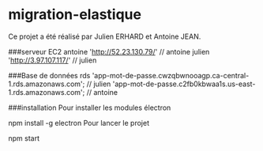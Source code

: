 # migration-elastique


Ce projet a été réalisé par Julien ERHARD et Antoine JEAN.

###serveur EC2
antoine 'http://52.23.130.79/' // antoine
julien 'http://3.97.107.117/' // julien

###Base de données rds
'app-mot-de-passe.cwzqbwnooagp.ca-central-1.rds.amazonaws.com'; // julien
'app-mot-de-passe.c2fb0kbwaa1s.us-east-1.rds.amazonaws.com';  // antoine

###installation
Pour installer les modules électron

npm install -g electron
Pour lancer le projet

npm start